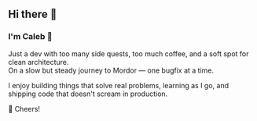 ## Hi there 👋

### I'm Caleb 🤖

Just a dev with too many side quests, too much coffee, and a soft spot for clean architecture.  
On a slow but steady journey to Mordor — one bugfix at a time.

I enjoy building things that solve real problems, learning as I go, and shipping code that doesn't scream in production.

🥂 Cheers!
